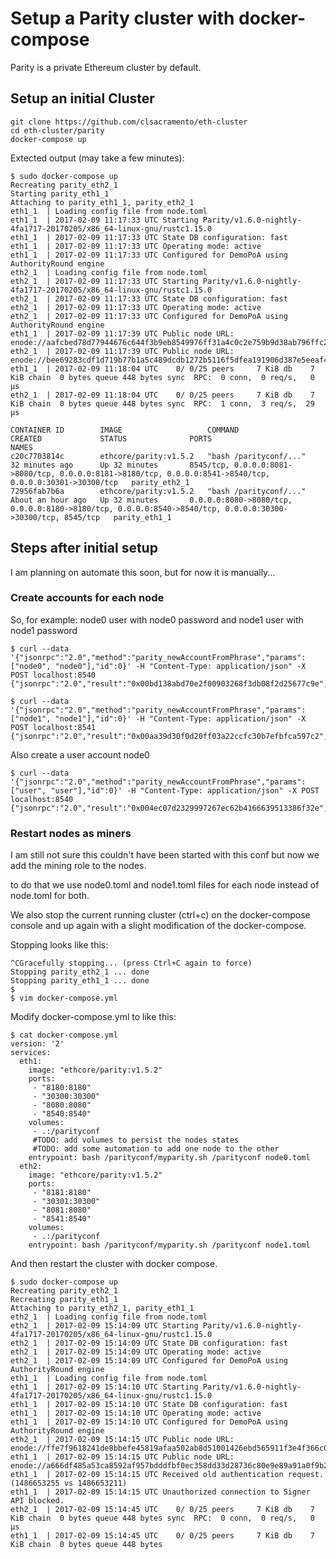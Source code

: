 # Setup a Parity cluster with docker-compose

Parity is a private Ethereum cluster by default.

## Setup an initial Cluster

~~~
git clone https://github.com/clsacramento/eth-cluster
cd eth-cluster/parity
docker-compose up
~~~

Extected output (may take a few minutes):

~~~
$ sudo docker-compose up
Recreating parity_eth2_1
Starting parity_eth1_1
Attaching to parity_eth1_1, parity_eth2_1
eth1_1  | Loading config file from node.toml
eth1_1  | 2017-02-09 11:17:33 UTC Starting Parity/v1.6.0-nightly-4fa1717-20170205/x86_64-linux-gnu/rustc1.15.0
eth1_1  | 2017-02-09 11:17:33 UTC State DB configuration: fast
eth1_1  | 2017-02-09 11:17:33 UTC Operating mode: active
eth1_1  | 2017-02-09 11:17:33 UTC Configured for DemoPoA using AuthorityRound engine
eth2_1  | Loading config file from node.toml
eth2_1  | 2017-02-09 11:17:33 UTC Starting Parity/v1.6.0-nightly-4fa1717-20170205/x86_64-linux-gnu/rustc1.15.0
eth2_1  | 2017-02-09 11:17:33 UTC State DB configuration: fast
eth2_1  | 2017-02-09 11:17:33 UTC Operating mode: active
eth2_1  | 2017-02-09 11:17:33 UTC Configured for DemoPoA using AuthorityRound engine
eth1_1  | 2017-02-09 11:17:39 UTC Public node URL: enode://aafcbed78d77944676c644f3b9eb8549976ff31a4c0c2e759b9d38ab796ffc2e82c768ded71abb2e04b58c653c72dea19dc139d24489d539d26d791cd4cfe91f@172.21.0.2:30300
eth2_1  | 2017-02-09 11:17:39 UTC Public node URL: enode://bee69283cdf1d719b77b1a5c489dcdb1272b5116f5dfea191906d387e5eeaf4dab0673d516c7aa112e173e780c6f466841a1238f46c5a419f2d616d8ae33a00f@172.21.0.3:30300
eth1_1  | 2017-02-09 11:18:04 UTC    0/ 0/25 peers     7 KiB db    7 KiB chain  0 bytes queue 448 bytes sync  RPC:  0 conn,  0 req/s,   0 µs
eth2_1  | 2017-02-09 11:18:04 UTC    0/ 0/25 peers     7 KiB db    7 KiB chain  0 bytes queue 448 bytes sync  RPC:  1 conn,  3 req/s,  29 µs

CONTAINER ID        IMAGE                   COMMAND                  CREATED             STATUS              PORTS                                                                                                        NAMES
c20c7703814c        ethcore/parity:v1.5.2   "bash /parityconf/..."   32 minutes ago      Up 32 minutes       8545/tcp, 0.0.0.0:8081->8080/tcp, 0.0.0.0:8181->8180/tcp, 0.0.0.0:8541->8540/tcp, 0.0.0.0:30301->30300/tcp   parity_eth2_1
72956fab7b6a        ethcore/parity:v1.5.2   "bash /parityconf/..."   About an hour ago   Up 32 minutes       0.0.0.0:8080->8080/tcp, 0.0.0.0:8180->8180/tcp, 0.0.0.0:8540->8540/tcp, 0.0.0.0:30300->30300/tcp, 8545/tcp   parity_eth1_1
~~~


## Steps after initial setup

I am planning on automate this soon, but for now it is manually...

### Create accounts for each node

So, for example: node0 user with node0 password and node1 user with node1 password

~~~
$ curl --data '{"jsonrpc":"2.0","method":"parity_newAccountFromPhrase","params":["node0", "node0"],"id":0}' -H "Content-Type: application/json" -X POST localhost:8540
{"jsonrpc":"2.0","result":"0x00bd138abd70e2f00903268f3db08f2d25677c9e","id":0}

$ curl --data '{"jsonrpc":"2.0","method":"parity_newAccountFromPhrase","params":["node1", "node1"],"id":0}' -H "Content-Type: application/json" -X POST localhost:8541
{"jsonrpc":"2.0","result":"0x00aa39d30f0d20ff03a22ccfc30b7efbfca597c2","id":0}
~~~

Also create a user account node0
~~~
$ curl --data '{"jsonrpc":"2.0","method":"parity_newAccountFromPhrase","params":["user", "user"],"id":0}' -H "Content-Type: application/json" -X POST localhost:8540
{"jsonrpc":"2.0","result":"0x004ec07d2329997267ec62b4166639513386f32e","id":0}
~~~


### Restart nodes as miners

I am still not sure this couldn't have been started with this conf but now we add the mining role to the nodes.

to do that we use node0.toml and node1.toml files for each node instead of node.toml for both.

We also stop the current running cluster (ctrl+c) on the docker-compose console and up again with a slight modification of the docker-compose.

Stopping looks like this:

~~~
^CGracefully stopping... (press Ctrl+C again to force)
Stopping parity_eth2_1 ... done
Stopping parity_eth1_1 ... done
$
$ vim docker-compose.yml 
~~~

Modify docker-compose.yml to like this:
~~~
$ cat docker-compose.yml 
version: '2'
services:
  eth1:
    image: "ethcore/parity:v1.5.2"
    ports:
     - "8180:8180"
     - "30300:30300"
     - "8080:8080"
     - "8540:8540"
    volumes:
     - .:/parityconf
     #TODO: add volumes to persist the nodes states
     #TODO: add some automation to add one node to the other
    entrypoint: bash /parityconf/myparity.sh /parityconf node0.toml
  eth2:
    image: "ethcore/parity:v1.5.2"
    ports:
     - "8181:8180"
     - "30301:30300"
     - "8081:8080"
     - "8541:8540"
    volumes:
     - .:/parityconf
    entrypoint: bash /parityconf/myparity.sh /parityconf node1.toml
~~~

And then restart the cluster with docker compose.

~~~
$ sudo docker-compose up
Recreating parity_eth2_1
Recreating parity_eth1_1
Attaching to parity_eth2_1, parity_eth1_1
eth2_1  | Loading config file from node.toml
eth2_1  | 2017-02-09 15:14:09 UTC Starting Parity/v1.6.0-nightly-4fa1717-20170205/x86_64-linux-gnu/rustc1.15.0
eth2_1  | 2017-02-09 15:14:09 UTC State DB configuration: fast
eth2_1  | 2017-02-09 15:14:09 UTC Operating mode: active
eth2_1  | 2017-02-09 15:14:09 UTC Configured for DemoPoA using AuthorityRound engine
eth1_1  | Loading config file from node.toml
eth1_1  | 2017-02-09 15:14:10 UTC Starting Parity/v1.6.0-nightly-4fa1717-20170205/x86_64-linux-gnu/rustc1.15.0
eth1_1  | 2017-02-09 15:14:10 UTC State DB configuration: fast
eth1_1  | 2017-02-09 15:14:10 UTC Operating mode: active
eth1_1  | 2017-02-09 15:14:10 UTC Configured for DemoPoA using AuthorityRound engine
eth2_1  | 2017-02-09 15:14:15 UTC Public node URL: enode://ffe7f9618241de8bbefe45819afaa502ab8d51001426ebd565911f3e4f366c0021ea34534387e562d56dbf27531d264b0ddb6c10da5bca2919a4f549c0eb508e@172.21.0.2:30300
eth1_1  | 2017-02-09 15:14:15 UTC Public node URL: enode://a666df485a53ca8592af957bdddfbf0ec358dd33d28736c80e9e89a91a0f9b23a783d0a34faf9ffc955186625461cd9b3a91b7292e461755233edcd7409052af@172.21.0.3:30300
eth1_1  | 2017-02-09 15:14:15 UTC Received old authentication request. (1486653255 vs 1486653211)
eth1_1  | 2017-02-09 15:14:15 UTC Unauthorized connection to Signer API blocked.
eth2_1  | 2017-02-09 15:14:45 UTC    0/ 0/25 peers     7 KiB db    7 KiB chain  0 bytes queue 448 bytes sync  RPC:  0 conn,  0 req/s,   0 µs
eth1_1  | 2017-02-09 15:14:45 UTC    0/ 0/25 peers     7 KiB db    7 KiB chain  0 bytes queue 448 bytes 
~~~
